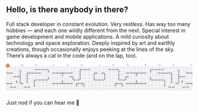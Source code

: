 ## Hello, is there anybody in there? 

Full stack developer in constant evolution.
Very restless. Has way too many hobbies — and each one wildly different from the next.
Special interest in game development and mobile applications.
A mild curiosity about technology and space exploration.
Deeply inspired by art and earthly creations, though occasionally enjoys peeking at the lines of the sky.
There’s always a cat in the code (and on the lap, too).

<picture>
  <source media="(prefers-color-scheme: dark)" srcset="https://raw.githubusercontent.com/FrancieleKerber/FrancieleKerber/output/pacman-contribution-graph-dark.svg">
  <source media="(prefers-color-scheme: light)" srcset="https://raw.githubusercontent.com/FrancieleKerber/FrancieleKerber/output/pacman-contribution-graph.svg">
  <img alt="pacman contribution graph" src="https://raw.githubusercontent.com/FrancieleKerber/FrancieleKerber/output/pacman-contribution-graph.svg">
</picture>

Just nod if you can hear me 👋
